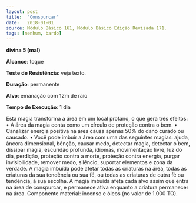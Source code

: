 ```yaml
---
layout: post
title:  "Conspurcar"
date:   2018-01-01
source: Módulo Básico 161, Módulo Básico Edição Revisada 171.
tags: [nenhum, bardo]
---
```


**divina 5 (mal)**

**Alcance**: toque

**Teste de Resistência**: veja texto.

**Duração**: permanente

**Alvo**: emanação com 12m de raio

**Tempo de Execução**: 1 dia

Esta magia transforma a área em um local profano, o que gera três efeitos:
• A área da magia conta como um círculo de proteção contra o bem.
• Canalizar energia positiva na área causa apenas 50% do dano curado ou causado.
• Você pode imbuir a área com uma das seguintes magias: ajuda, âncora dimensional, bênção, causar medo, detectar magia, detectar o bem, dissipar magia, escuridão profunda, idiomas, movimentação livre, luz do dia, perdição, proteção contra a morte, proteção contra energia, purgar invisibilidade, remover medo, silêncio, suportar elementos e zona da verdade. A magia imbuída pode afetar todas as criaturas na área, todas as criaturas da sua tendência ou sua fé, ou todas as criaturas de outra fé ou tendência, à sua escolha. A magia imbuída afeta cada alvo assim que entra na área de conspurcar, e permanece ativa enquanto a criatura permanecer na área.
Componente material: incenso e óleos (no valor de 1.000 TO).

